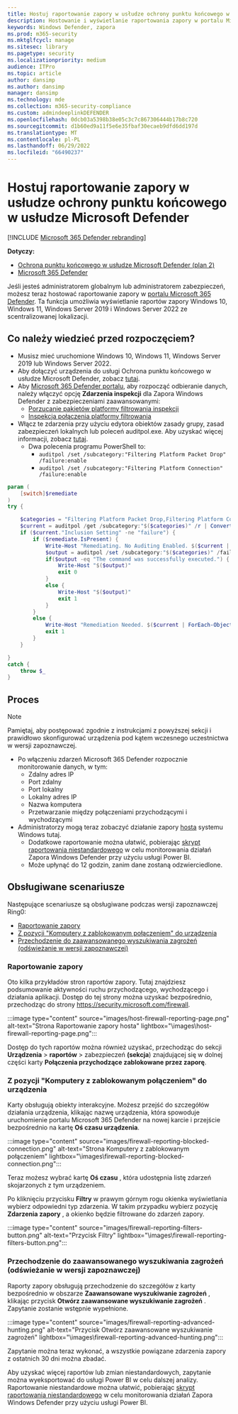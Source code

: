 ```yaml
---
title: Hostuj raportowanie zapory w usłudze ochrony punktu końcowego w usłudze Microsoft Defender
description: Hostowanie i wyświetlanie raportowania zapory w portalu Microsoft 365 Defender.
keywords: Windows Defender, zapora
ms.prod: m365-security
ms.mktglfcycl: manage
ms.sitesec: library
ms.pagetype: security
ms.localizationpriority: medium
audience: ITPro
ms.topic: article
author: dansimp
ms.author: dansimp
manager: dansimp
ms.technology: mde
ms.collection: m365-security-compliance
ms.custom: admindeeplinkDEFENDER
ms.openlocfilehash: 0dcb03a5398b38e05c3c7c867306444b17b8c720
ms.sourcegitcommit: d1b60ed9a11f5e6e35fbaf30ecaeb9dfd6dd197d
ms.translationtype: MT
ms.contentlocale: pl-PL
ms.lasthandoff: 06/29/2022
ms.locfileid: "66490237"
---
```

# <a name="host-firewall-reporting-in-microsoft-defender-for-endpoint"></a>Hostuj raportowanie zapory w usłudze ochrony punktu końcowego w usłudze Microsoft Defender

[!INCLUDE [Microsoft 365 Defender rebranding](../../includes/microsoft-defender.md)]

**Dotyczy:**
- [Ochrona punktu końcowego w usłudze Microsoft Defender (plan 2)](https://go.microsoft.com/fwlink/p/?linkid=2154037) 
- [Microsoft 365 Defender](https://go.microsoft.com/fwlink/?linkid=2118804)

Jeśli jesteś administratorem globalnym lub administratorem zabezpieczeń, możesz teraz hostować raportowanie zapory w [portalu Microsoft 365 Defender](https://security.microsoft.com). Ta funkcja umożliwia wyświetlanie raportów zapory Windows 10, Windows 11, Windows Server 2019 i Windows Server 2022 ze scentralizowanej lokalizacji.

## <a name="what-do-you-need-to-know-before-you-begin"></a>Co należy wiedzieć przed rozpoczęciem?

- Musisz mieć uruchomione Windows 10, Windows 11, Windows Server 2019 lub Windows Server 2022.
- Aby dołączyć urządzenia do usługi Ochrona punktu końcowego w usłudze Microsoft Defender, zobacz [tutaj](onboard-configure.md).
- Aby <a href="https://go.microsoft.com/fwlink/p/?linkid=2077139" target="_blank">Microsoft 365 Defender portalu</a>, aby rozpocząć odbieranie danych, należy włączyć opcję **Zdarzenia inspekcji** dla Zapora Windows Defender z zabezpieczeniami zaawansowanymi:
  - [Porzucanie pakietów platformy filtrowania inspekcji](/windows/security/threat-protection/auditing/audit-filtering-platform-packet-drop)
  - [Inspekcja połączenia platformy filtrowania](/windows/security/threat-protection/auditing/audit-filtering-platform-connection)
- Włącz te zdarzenia przy użyciu edytora obiektów zasady grupy, zasad zabezpieczeń lokalnych lub poleceń auditpol.exe. Aby uzyskać więcej informacji, zobacz [tutaj](/windows/win32/fwp/auditing-and-logging).
  - Dwa polecenia programu PowerShell to:
    - `auditpol /set /subcategory:"Filtering Platform Packet Drop" /failure:enable`
    - `auditpol /set /subcategory:"Filtering Platform Connection" /failure:enable`

```powershell
param (
    [switch]$remediate
)
try {

    $categories = "Filtering Platform Packet Drop,Filtering Platform Connection"
    $current = auditpol /get /subcategory:"$($categories)" /r | ConvertFrom-Csv    
    if ($current."Inclusion Setting" -ne "failure") {
        if ($remediate.IsPresent) {
            Write-Host "Remediating. No Auditing Enabled. $($current | ForEach-Object {$_.Subcategory + ":" + $_.'Inclusion Setting' + ";"})"
            $output = auditpol /set /subcategory:"$($categories)" /failure:enable
            if($output -eq "The command was successfully executed.") {
                Write-Host "$($output)"
                exit 0
            }
            else {
                Write-Host "$($output)"
                exit 1
            }
        }
        else {
            Write-Host "Remediation Needed. $($current | ForEach-Object {$_.Subcategory + ":" + $_.'Inclusion Setting' + ";"})."
            exit 1
        }
    }

}
catch {
    throw $_
} 
```

## <a name="the-process"></a>Proces

> [!NOTE]
> Pamiętaj, aby postępować zgodnie z instrukcjami z powyższej sekcji i prawidłowo skonfigurować urządzenia pod kątem wczesnego uczestnictwa w wersji zapoznawczej.

- Po włączeniu zdarzeń Microsoft 365 Defender rozpocznie monitorowanie danych, w tym: 
   - Zdalny adres IP
   - Port zdalny
   - Port lokalny
   - Lokalny adres IP
   - Nazwa komputera
   - Przetwarzanie między połączeniami przychodzącymi i wychodzącymi
- Administratorzy mogą teraz zobaczyć działanie zapory [hosta](https://security.microsoft.com/firewall) systemu Windows tutaj.
   - Dodatkowe raportowanie można ułatwić, pobierając [skrypt raportowania niestandardowego](https://github.com/microsoft/MDATP-PowerBI-Templates/tree/master/Firewall) w celu monitorowania działań Zapora Windows Defender przy użyciu usługi Power BI.
   - Może upłynąć do 12 godzin, zanim dane zostaną odzwierciedlone.

## <a name="supported-scenarios"></a>Obsługiwane scenariusze

Następujące scenariusze są obsługiwane podczas wersji zapoznawczej Ring0:

- [Raportowanie zapory](#firewall-reporting)
- [Z pozycji "Komputery z zablokowanym połączeniem" do urządzenia](#from-computers-with-a-blocked-connection-to-device)
- [Przechodzenie do zaawansowanego wyszukiwania zagrożeń (odświeżanie w wersji zapoznawczej)](#drill-into-advanced-hunting-preview-refresh)

### <a name="firewall-reporting"></a>Raportowanie zapory

Oto kilka przykładów stron raportów zapory. Tutaj znajdziesz podsumowanie aktywności ruchu przychodzącego, wychodzącego i działania aplikacji. Dostęp do tej strony można uzyskać bezpośrednio, przechodząc do strony <https://security.microsoft.com/firewall>.

:::image type="content" source="images/host-firewall-reporting-page.png" alt-text="Strona Raportowanie zapory hosta" lightbox="\images\host-firewall-reporting-page.png":::

Dostęp do tych raportów można również uzyskać, przechodząc do sekcji **Urządzenia** > **raportów** >  zabezpieczeń **(sekcja**) znajdującej się w dolnej części karty **Połączenia przychodzące zablokowane przez zaporę**.

### <a name="from-computers-with-a-blocked-connection-to-device"></a>Z pozycji "Komputery z zablokowanym połączeniem" do urządzenia

Karty obsługują obiekty interakcyjne. Możesz przejść do szczegółów działania urządzenia, klikając nazwę urządzenia, która spowoduje uruchomienie portalu Microsoft 365 Defender na nowej karcie i przejście bezpośrednio na kartę **Oś czasu urządzenia**.

:::image type="content" source="images/firewall-reporting-blocked-connection.png" alt-text="Strona Komputery z zablokowanym połączeniem" lightbox="\images\firewall-reporting-blocked-connection.png":::

Teraz możesz wybrać kartę **Oś czasu** , która udostępnia listę zdarzeń skojarzonych z tym urządzeniem.

Po kliknięciu przycisku **Filtry** w prawym górnym rogu okienka wyświetlania wybierz odpowiedni typ zdarzenia. W takim przypadku wybierz pozycję **Zdarzenia zapory** , a okienko będzie filtrowane do zdarzeń zapory.

:::image type="content" source="images/firewall-reporting-filters-button.png" alt-text="Przycisk Filtry" lightbox="\images\firewall-reporting-filters-button.png":::

### <a name="drill-into-advanced-hunting-preview-refresh"></a>Przechodzenie do zaawansowanego wyszukiwania zagrożeń (odświeżanie w wersji zapoznawczej)

Raporty zapory obsługują przechodzenie do szczegółów z karty bezpośrednio w obszarze **Zaawansowane wyszukiwanie zagrożeń** , klikając przycisk **Otwórz zaawansowane wyszukiwanie zagrożeń** . Zapytanie zostanie wstępnie wypełnione.

:::image type="content" source="images/firewall-reporting-advanced-hunting.png" alt-text="Przycisk Otwórz zaawansowane wyszukiwanie zagrożeń" lightbox="\images\firewall-reporting-advanced-hunting.png":::

Zapytanie można teraz wykonać, a wszystkie powiązane zdarzenia zapory z ostatnich 30 dni można zbadać.

Aby uzyskać więcej raportów lub zmian niestandardowych, zapytanie można wyeksportować do usługi Power BI w celu dalszej analizy. Raportowanie niestandardowe można ułatwić, pobierając [skrypt raportowania niestandardowego](https://github.com/microsoft/MDATP-PowerBI-Templates/tree/master/Firewall) w celu monitorowania działań Zapora Windows Defender przy użyciu usługi Power BI.
